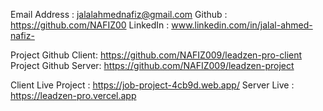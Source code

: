 Email Address : jalalahmednafiz@gmail.com
Github : https://github.com/NAFIZ00
LinkedIn : www.linkedin.com/in/jalal-ahmed-nafiz-

Project Github Client: https://github.com/NAFIZ009/leadzen-pro-client
Project Github Server: https://github.com/NAFIZ009/leadzen-project

Client Live Project : https://job-project-4cb9d.web.app/
Server Live : https://leadzen-pro.vercel.app
